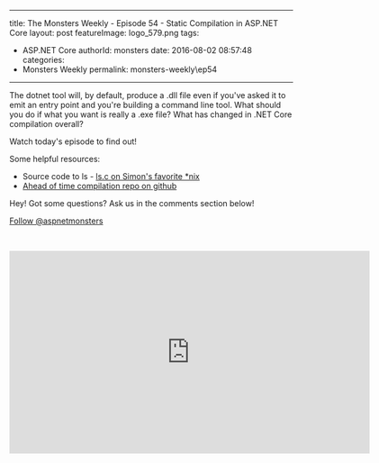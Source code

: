 
---
title: The Monsters Weekly - Episode 54 -  Static Compilation in ASP.NET Core
layout: post
featureImage: logo_579.png
tags: 
  - ASP.NET Core
authorId: monsters
date: 2016-08-02 08:57:48
categories:
  - Monsters Weekly
permalink: monsters-weekly\ep54
---

<p>The dotnet tool will, by default, produce a .dll file even if you've asked it to emit an entry point and you're building a command line tool. What should you do if what you want is really a .exe file? What has changed in .NET&nbsp;Core compilation overall?</p><p>Watch today's episode to find out!</p><p>Some helpful resources:</p><ul><li>Source code to ls - <a href="https://svnweb.freebsd.org/base/release/10.3.0/bin/ls/ls.c?view=markup">ls.c on Simon's favorite *nix</a></li><li><a href="https://github.com/dotnet/corert">Ahead of time compilation repo on github</a></li></ul><p>Hey! Got some questions? Ask us in the comments section below!</p><p><a class="twitter-follow-button" href="https://twitter.com/aspnetmonsters">Follow @aspnetmonsters</a></p><p>&nbsp;</p> 

<!--more-->
<iframe src='https://channel9.msdn.com/Series/aspnetmonsters/ASP-NET-Monsters-Episode-54-Static-Compile/player' width='640' height='360' allowFullScreen frameBorder='0'></iframe>
